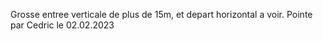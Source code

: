 Grosse entree verticale de plus de 15m, et depart horizontal a voir. Pointe par Cedric le 02.02.2023